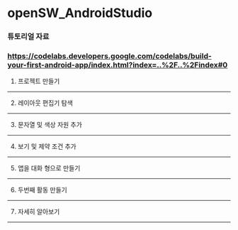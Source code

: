 openSW_AndroidStudio
=============
### 튜토리얼 자료
### https://codelabs.developers.google.com/codelabs/build-your-first-android-app/index.html?index=..%2F..%2Findex#0

1. 프로젝트 만들기
----------
2. 레이아웃 편집기 탐색
----------
3. 문자열 및 색상 자원 추가
----------
4. 보기 및 제약 조건 추가
----------
5. 앱을 대화 형으로 만들기
----------
6. 두번째 활동 만들기 
----------
7. 자세히 알아보기
----------
